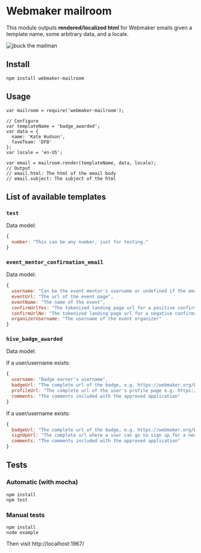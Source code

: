 # Webmaker mailroom

This module outputs **rendered/localized html** for Webmaker emails given a template name, some arbitrary data, and a locale.

![jbuck the mailman](jbuckmail.png)

## Install
```
npm install webmaker-mailroom
```

## Usage
```
var mailroom = require('webmaker-mailroom');

// Configure
var templateName = 'badge_awarded';
var data = {
  name: 'Kate Hudson',
  faveTeam: 'DFB'
};
var locale = 'en-US';

var email = mailroom.render(templateName, data, locale);
// Output
// email.html: The html of the email body
// email.subject: The subject of the html
```
## List of available templates

### `test`
Data model:
```js
{
  number: "This can be any number, just for testing."
}
```

### `event_mentor_confirmation_email`
Data model:
```js
{
  username: "Can be the event mentor's username or undefined if the email is not associated with a username",
  eventUrl: "The url of the event page",
  eventName: "The name of the event",
  confirmUrlYes: "The tokenized landing page url for a positive confirmation",
  confirmUrlNo: "The tokenized landing page url for a negative confirmation",
  organizerUsername: "The username of the event organizer"
}
```

### `hive_badge_awarded`
Data model:

If a user/username exists:
```js
{
  username: "Badge earner's username",
  badgeUrl: "The complete url of the badge, e.g. https://webmaker.org/badges/hive-community-member",
  profileUrl: "The complete url of the user's profile page e.g. https://webmaker.org/user/user123",
  comments: "The comments included with the approved application"
}
```

If a user/username exists:
```js
{
  badgeUrl: "The complete url of the badge, e.g. https://webmaker.org/badges/hive-community-member",
  signUpUrl: "The complete url where a user can go to sign up for a new badge",
  comments: "The comments included with the approved application"
}
```

## Tests

### Automatic (with mocha)

```
npm install
npm test
```
### Manual tests

```
npm install
node example
```
Then visit http://localhost:1967/<template name> in your browser.

## Adding a new email template

1. If your email event is called "Awesome Event", create an html file in `templates/` called `awesome_event.html`
2. Refer to the [nunjucks templating docs](http://mozilla.github.io/nunjucks/templating.html) for how to add templated data.
3. Add strings to `locale/en_US/strings.json`. In the template, you should use the syntax `{{ 'key-name' | gettext }}`
4. Add a subject to `locale/en_US/strings.json`. The key should be `subject_<template name>`.
5. Add some test data to `test/mock-data.js`. You should format your test data as an array of test data sets, commenting each one if necessary.
6. Manually test your template by running `npm example`. If your html file was `templates/awesome_event.html`, you would navigate to `http://localhost:1967/awesome_event` in your browser.
7. Add automatic tests for your template to `test/test.js` and run `npm test`.
8. Update the 'List of available templates' section in `README.md`  with the event name and data model.

